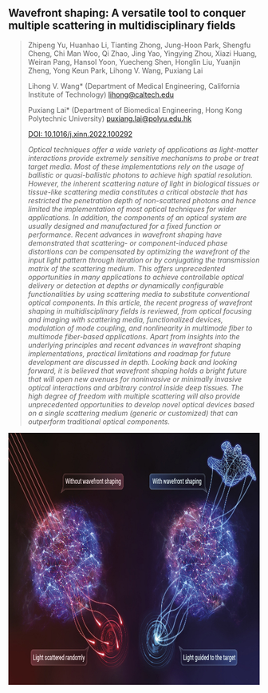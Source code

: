 ## Wavefront shaping: A versatile tool to conquer multiple scattering in multidisciplinary fields

> Zhipeng Yu, Huanhao Li, Tianting Zhong, Jung-Hoon Park, Shengfu Cheng, Chi Man Woo, Qi Zhao, Jing Yao, 
> Yingying Zhou, Xiazi Huang, Weiran Pang, Hansol Yoon, Yuecheng Shen, Honglin Liu, Yuanjin Zheng, Yong Keun Park, 
> Lihong V. Wang, Puxiang Lai
> 
> Lihong V. Wang* (Department of Medical Engineering, California Institute of Technology) lihong@caltech.edu
> 
> Puxiang Lai* (Department of Biomedical Engineering, Hong Kong Polytechnic University) puxiang.lai@polyu.edu.hk
> 
> [DOI: 10.1016/j.xinn.2022.100292](https://doi.org/10.1016/j.xinn.2022.100292)
> 
> _Optical techniques offer a wide variety of applications as light-matter interactions 
> provide extremely sensitive mechanisms to probe or treat target media. Most of these 
> implementations rely on the usage of ballistic or quasi-ballistic photons to achieve 
> high spatial resolution. However, the inherent scattering nature of light in biological 
> tissues or tissue-like scattering media constitutes a critical obstacle that has restricted 
> the penetration depth of non-scattered photons and hence limited the implementation of most 
> optical techniques for wider applications. In addition, the components of an optical system 
> are usually designed and manufactured for a fixed function or performance. Recent advances 
> in wavefront shaping have demonstrated that scattering- or component-induced phase distortions 
> can be compensated by optimizing the wavefront of the input light pattern through iteration or 
> by conjugating the transmission matrix of the scattering medium. This offers unprecedented 
> opportunities in many applications to achieve controllable optical delivery or detection at 
> depths or dynamically configurable functionalities by using scattering media to substitute 
> conventional optical components. In this article, the recent progress of wavefront shaping 
> in multidisciplinary fields is reviewed, from optical focusing and imaging with scattering 
> media, functionalized devices, modulation of mode coupling, and nonlinearity in multimode 
> fiber to multimode fiber-based applications. Apart from insights into the underlying 
> principles and recent advances in wavefront shaping implementations, practical limitations 
> and roadmap for future development are discussed in depth. Looking back and looking forward, 
> it is believed that wavefront shaping holds a bright future that will open new avenues for 
> noninvasive or minimally invasive optical interactions and arbitrary control inside deep 
> tissues. The high degree of freedom with multiple scattering will also provide unprecedented 
> opportunities to develop novel optical devices based on a single scattering medium (generic 
> or customized) that can outperform traditional optical components._


![Algorithm](/Publication/wfs_review.jpg)

